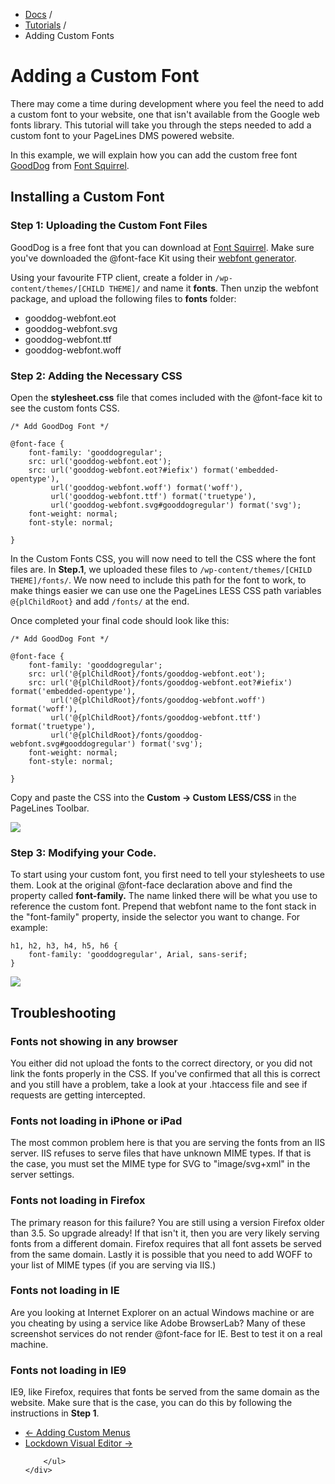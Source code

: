 <div class="row-fluid">
  <div class="span12">
    <ul class="breadcrumb">
        <li><a href="http://docs.pagelines.com/">Docs</a> <span class="divider">/</span></li>
        <li><a href="http://docs.pagelines.com/tutorials">Tutorials</a> <span class="divider">/</span></li>
        <li class="active">Adding Custom Fonts</li>
    </ul>
  </div>
</div>

# Adding a Custom Font #

There may come a time during development where you feel the need to add a custom font to your website, one that isn't available from the Google web fonts library. This tutorial will take you through the steps needed to add a custom font to your PageLines DMS powered website.

In this example, we will explain how you can add the custom free font [GoodDog](http://www.fontsquirrel.com/fonts/GoodDog) from [Font Squirrel](http://www.fontsquirrel.com/).

## Installing a Custom Font ##

### Step 1: Uploading the Custom Font Files ###

GoodDog is a free font that you can download at [Font Squirrel](http://www.fontsquirrel.com/). Make sure you've downloaded the @font-face Kit using their [webfont generator](http://www.fontsquirrel.com/tools/webfont-generator).

Using your favourite FTP client, create a folder in `/wp-content/themes/[CHILD THEME]/` and name it **fonts**. Then unzip the webfont package, and upload the following files to **fonts** folder:

* gooddog-webfont.eot
* gooddog-webfont.svg
* gooddog-webfont.ttf
* gooddog-webfont.woff

### Step 2: Adding the Necessary CSS ###

Open the **stylesheet.css** file that comes included with the @font-face kit to see the custom fonts CSS.

<pre><code>/* Add GoodDog Font */

@font-face {
    font-family: 'gooddogregular';
    src: url('gooddog-webfont.eot');
    src: url('gooddog-webfont.eot?#iefix') format('embedded-opentype'),
         url('gooddog-webfont.woff') format('woff'),
         url('gooddog-webfont.ttf') format('truetype'),
         url('gooddog-webfont.svg#gooddogregular') format('svg');
    font-weight: normal;
    font-style: normal;

}
</code></pre>

In the Custom Fonts CSS, you will now need to tell the CSS where the font files are. In **Step.1**, we uploaded these files to `/wp-content/themes/[CHILD THEME]/fonts/`. We now need to include this path for the font to work, to make things easier we can use one the PageLines LESS CSS path variables `@{plChildRoot}` and add `/fonts/` at the end.

Once completed your final code should look like this:

<pre><code>/* Add GoodDog Font */

@font-face {
    font-family: 'gooddogregular';
    src: url('@{plChildRoot}/fonts/gooddog-webfont.eot');
    src: url('@{plChildRoot}/fonts/gooddog-webfont.eot?#iefix') format('embedded-opentype'),
         url('@{plChildRoot}/fonts/gooddog-webfont.woff') format('woff'),
         url('@{plChildRoot}/fonts/gooddog-webfont.ttf') format('truetype'),
         url('@{plChildRoot}/fonts/gooddog-webfont.svg#gooddogregular') format('svg');
    font-weight: normal;
    font-style: normal;

}
</code></pre>

Copy and paste the CSS into the **Custom &rarr; Custom LESS/CSS** in the PageLines Toolbar.

![](https://raw.github.com/pagelines/Docs/master/gh-pages-template/public/img/custom-font-code.jpg)

### Step 3: Modifying your Code. ###

To start using your custom font, you first need to tell your stylesheets to use them. Look at the original @font-face declaration above and find the property called **font-family.** The name linked there will be what you use to reference the custom font. Prepend that webfont name to the font stack in the "font-family" property, inside the selector you want to change. For example:

<pre><code>h1, h2, h3, h4, h5, h6 { 
    font-family: 'gooddogregular', Arial, sans-serif;
}
</code></pre>

![](https://raw.github.com/pagelines/Docs/master/gh-pages-template/public/img/custom-font-code2.jpg)

## Troubleshooting ##

### Fonts not showing in any browser ###

You either did not upload the fonts to the correct directory, or you did not link the fonts properly in the CSS. If you've confirmed that all this is correct and you still have a problem, take a look at your .htaccess file and see if requests are getting intercepted.

### Fonts not loading in iPhone or iPad ###
The most common problem here is that you are serving the fonts from an IIS server. IIS refuses to serve files that have unknown MIME types. If that is the case, you must set the MIME type for SVG to "image/svg+xml" in the server settings.

### Fonts not loading in Firefox ###
The primary reason for this failure? You are still using a version Firefox older than 3.5. So upgrade already! If that isn't it, then you are very likely serving fonts from a different domain. Firefox requires that all font assets be served from the same domain. Lastly it is possible that you need to add WOFF to your list of MIME types (if you are serving via IIS.)

### Fonts not loading in IE ###
Are you looking at Internet Explorer on an actual Windows machine or are you cheating by using a service like Adobe BrowserLab? Many of these screenshot services do not render @font-face for IE. Best to test it on a real machine.

### Fonts not loading in IE9 ###
IE9, like Firefox, requires that fonts be served from the same domain as the website. Make sure that is the case, you can do this by following the instructions in **Step 1**.

<div class="row-fluid">
    <div class="span12">
        <ul class="pager">
            <li class="pull-left"><a href="http://docs.pagelines.com/tutorials/adding-custom-menus">&larr; Adding Custom Menus</a></li>
            <li class="pull-right"><a href="http://docs.pagelines.com/tutorials/lockdown-visual-editor">Lockdown Visual Editor &rarr;</i></a></li>

        </ul>
    </div>
</div>

